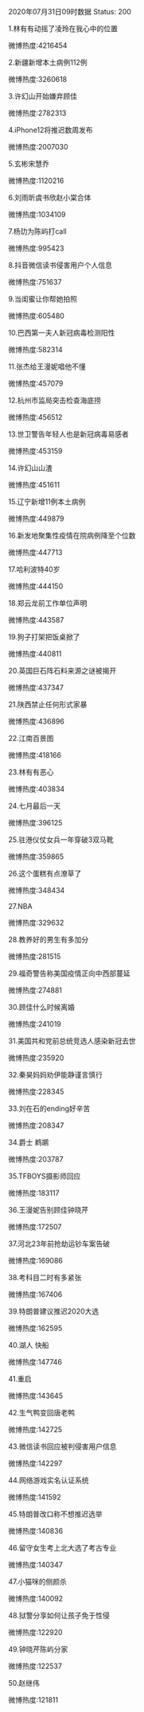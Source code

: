 2020年07月31日09时数据
Status: 200

1.林有有动摇了凌玲在我心中的位置

微博热度:4216454

2.新疆新增本土病例112例

微博热度:3260618

3.许幻山开始嫌弃顾佳

微博热度:2782313

4.iPhone12将推迟数周发布

微博热度:2007030

5.玄彬宋慧乔

微博热度:1120216

6.刘雨昕虞书欣赵小棠合体

微博热度:1034109

7.杨玏为陈屿打call

微博热度:995423

8.抖音微信读书侵害用户个人信息

微博热度:751637

9.当闺蜜让你帮她拍照

微博热度:605480

10.巴西第一夫人新冠病毒检测阳性

微博热度:582314

11.张杰给王漫妮唱他不懂

微博热度:457079

12.杭州市监局突击检查海底捞

微博热度:456512

13.世卫警告年轻人也是新冠病毒易感者

微博热度:453159

14.许幻山山渣

微博热度:451611

15.辽宁新增11例本土病例

微博热度:449879

16.新发地聚集性疫情在院病例降至个位数

微博热度:447713

17.哈利波特40岁

微博热度:444150

18.郑云龙前工作单位声明

微博热度:443587

19.狗子打架把饭桌掀了

微博热度:440811

20.英国巨石阵石料来源之谜被揭开

微博热度:437347

21.陕西禁止任何形式家暴

微博热度:436896

22.江南百景图

微博热度:418166

23.林有有恶心

微博热度:403834

24.七月最后一天

微博热度:396125

25.驻港仪仗女兵一年穿破3双马靴

微博热度:359865

26.这个蛋糕有点潦草了

微博热度:348434

27.NBA

微博热度:329632

28.教养好的男生有多加分

微博热度:281515

29.福奇警告称美国疫情正向中西部蔓延

微博热度:274881

30.顾佳什么时候离婚

微博热度:241019

31.美国共和党前总统竞选人感染新冠去世

微博热度:235920

32.秦昊妈妈劝伊能静谨言慎行

微博热度:228345

33.刘在石的ending好辛苦

微博热度:208347

34.爵士 鹈鹕

微博热度:203787

35.TFBOYS摄影师回应

微博热度:183117

36.王漫妮告别顾佳钟晓芹

微博热度:172507

37.河北23年前抢劫运钞车案告破

微博热度:169086

38.考科目二时有多紧张

微博热度:167406

39.特朗普建议推迟2020大选

微博热度:162595

40.湖人 快船

微博热度:147746

41.重启

微博热度:143645

42.生气鸭变回唐老鸭

微博热度:142725

43.微信读书回应被判侵害用户信息

微博热度:142297

44.网络游戏实名认证系统

微博热度:141592

45.特朗普改口称不想推迟选举

微博热度:140836

46.留守女生考上北大选了考古专业

微博热度:140347

47.小猫咪的侧颜杀

微博热度:140092

48.狱警分享如何让孩子免于性侵

微博热度:122920

49.钟晓芹陈屿分家

微博热度:122537

50.赵继伟

微博热度:121811

